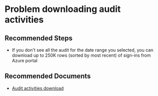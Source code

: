 <properties
    pageTitle="Problem downloading data"
    description="Azure AD reporting"
    service="microsoft.aad"
    resource="Microsoft_AAD_IAM"
    authors="dhanyahk"
    ms.author="curtand"
    displayOrder=""
    selfHelpType="generic"
    supportTopicIds="32615409"
    resourceTags=""
    productPesIds="16577"
    cloudEnvironments="public"
    	articleId="4e7de12a-33d9-478b-aeaa-e011fb60e2b2"
	ownershipId="AzureIdentity_IdentityDiagnostics"
/>

# Problem downloading audit activities

## **Recommended Steps**

- If you don't see all the audit for the date range you selected, you can download up to 250K rows (sorted by most recent) of sign-ins from Azure portal

## **Recommended Documents**

- [Audit activities download](https://docs.microsoft.com/azure/active-directory/reports-monitoring/quickstart-download-audit-report)  
